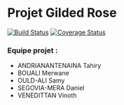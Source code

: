 # Projet Gilded Rose 

[![Build Status](https://travis-ci.org/ryhita/gilded-rose.png?branch=master)](https://travis-ci.org/ryhita/gilded-rose) [![Coverage Status](https://coveralls.io/repos/github/ryhita/gilded-rose/badge.png?branch=master)](https://coveralls.io/github/ryhita/gilded-rose?branch=master)


### Equipe projet :
- ANDRIANANTENAINA Tahiry
- BOUALI Merwane
- OULD-ALI Samy
- SEGOVIA-MERA Daniel
- VENEDITTAN Vinoth